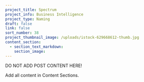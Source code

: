 ```yaml
---
project_title: Spectrum
project_info: Business Intelligence
project_type: Naming
draft: false
link: false
sort_number: 38
project_thumbnail_image: /uploads/istock-629668612-thumb.jpg
content_section:
  - section_text_markdown:
    section_image:
---
```



DO NOT ADD POST CONTENT HERE!

Add all content in Content Sections.
